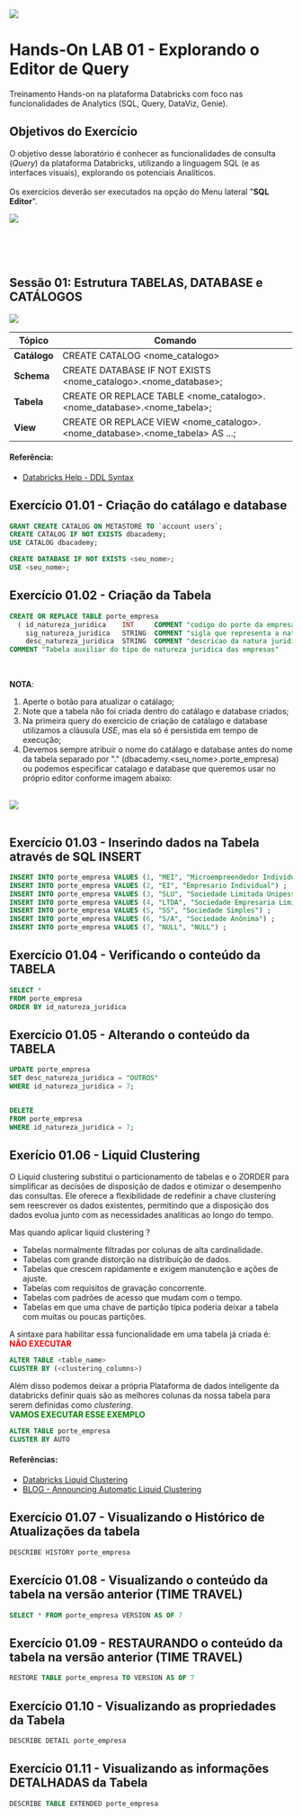 
<img src="https://raw.githubusercontent.com/Databricks-BR/lab_sql/main/images/header_handson_sql.png">

# Hands-On LAB 01 - Explorando o Editor de Query

Treinamento Hands-on na plataforma Databricks com foco nas funcionalidades de Analytics (SQL, Query, DataViz, Genie).


## Objetivos do Exercício

O objetivo desse laboratório é conhecer as funcionalidades de consulta (_Query_) da plataforma Databricks, utilizando a linguagem SQL (e as interfaces visuais), explorando os potenciais Analíticos. </br>
</br>
Os exercícios deverão ser executados na opção do Menu lateral "**SQL Editor**".

<img src="https://github.com/Gabriel-Rangel/lab_sql/blob/main/images/v2_lab01_1.png?raw=true">


</br></br></br>
## Sessão 01:  Estrutura TABELAS, DATABASE e CATÁLOGOS

<img src="https://raw.githubusercontent.com/Databricks-BR/lab_sql/main/images/lab01_uc.png">


| Tópico | Comando |
| -- | -- |
| **Catálogo** | CREATE CATALOG <nome_catalogo> |
| **Schema** | CREATE DATABASE IF NOT EXISTS <nome_catalogo>.<nome_database>; |
| **Tabela** | CREATE OR REPLACE TABLE  <nome_catalogo>.<nome_database>.<nome_tabela>; |
| **View** |  CREATE OR REPLACE VIEW  <nome_catalogo>.<nome_database>.<nome_tabela> AS ...; |

#### Referência:
* [Databricks Help - DDL Syntax](https://docs.databricks.com/sql/language-manual/sql-ref-syntax-ddl-create-table.html)

## Exercício 01.01 - Criação do catálago e database

``` sql
GRANT CREATE CATALOG ON METASTORE TO `account users`;
CREATE CATALOG IF NOT EXISTS dbacademy;
USE CATALOG dbacademy;

CREATE DATABASE IF NOT EXISTS <seu_nome>;
USE <seu_nome>;
```

## Exercício 01.02 - Criação da Tabela

``` sql
CREATE OR REPLACE TABLE porte_empresa 
  ( id_natureza_juridica    INT     COMMENT "codigo do porte da empresa",
    sig_natureza_juridica   STRING  COMMENT "sigla que representa a natureza juridica da empresa",
    desc_natureza_juridica  STRING  COMMENT "descricao da natura juridica" )
COMMENT "Tabela auxiliar do tipo de natureza juridica das empresas"
```
</br>

**NOTA**:
1. Aperte o botão para atualizar o catálago;
2. Note que a tabela não foi criada dentro do catálago e database criados;
3. Na primeira query do exercicio de criação de catálago e database utilizamos a cláusula *USE*, mas ela só é persistida em tempo de execução;
4. Devemos sempre atribuir o nome do catálago e database antes do nome da tabela separado por "." (dbacademy.<seu_nome>.porte_empresa)</br>
ou podemos especificar catalago e database que queremos usar no próprio editor conforme imagem abaixo:
</br></br>
<img src="https://github.com/Gabriel-Rangel/lab_sql/blob/main/images/v2_lab01_setcatalago.png?raw=true">
</br></br>

 ## Exercício 01.03 - Inserindo dados na Tabela através de SQL INSERT

 ``` sql
 INSERT INTO porte_empresa VALUES (1, "MEI", "Microempreendedor Individual") ;
 INSERT INTO porte_empresa VALUES (2, "EI", "Empresario Individual") ;
 INSERT INTO porte_empresa VALUES (3, "SLU", "Sociedade Limitada Unipessoal") ;
 INSERT INTO porte_empresa VALUES (4, "LTDA", "Sociedade Empresaria Limitada") ;
 INSERT INTO porte_empresa VALUES (5, "SS", "Sociedade Simples") ;
 INSERT INTO porte_empresa VALUES (6, "S/A", "Sociedade Anônima") ;
 INSERT INTO porte_empresa VALUES (7, "NULL", "NULL") ;
```

 ## Exercício 01.04 - Verificando o conteúdo da TABELA

 ``` sql
SELECT * 
FROM porte_empresa 
ORDER BY id_natureza_juridica
```

 ## Exercício 01.05 - Alterando o conteúdo da TABELA

 ``` sql
UPDATE porte_empresa  
SET desc_natureza_juridica = "OUTROS" 
WHERE id_natureza_juridica = 7;


DELETE 
FROM porte_empresa 
WHERE id_natureza_juridica = 7;
```

## Exerício 01.06 - Liquid Clustering
O Liquid clustering substitui o particionamento de tabelas e o ZORDER para simplificar as decisões de disposição de dados e otimizar o desempenho das consultas. Ele oferece a flexibilidade de redefinir a chave clustering sem reescrever os dados existentes, permitindo que a disposição dos dados evolua junto com as necessidades analíticas ao longo do tempo.

Mas quando aplicar liquid clustering ?
* Tabelas normalmente filtradas por colunas de alta cardinalidade.</br>
* Tabelas com grande distorção na distribuição de dados.</br>
* Tabelas que crescem rapidamente e exigem manutenção e ações de ajuste.</br>
* Tabelas com requisitos de gravação concorrente.</br>
* Tabelas com padrões de acesso que mudam com o tempo.</br>
* Tabelas em que uma chave de partição típica poderia deixar a tabela com muitas ou poucas partições.</br>

A sintaxe para habilitar essa funcionalidade em uma tabela já criada é: </br>
<span style="color:red"> **NÃO EXECUTAR** </span>
```sql
ALTER TABLE <table_name>
CLUSTER BY (<clustering_columns>)
```
Além disso podemos deixar a própria Plataforma de dados inteligente da databricks definir quais são as melhores colunas da nossa tabela para serem definidas como *clustering*.</br>
<span style="color:green"> **VAMOS EXECUTAR ESSE EXEMPLO** </span>
```sql
ALTER TABLE porte_empresa
CLUSTER BY AUTO
```
#### Referências:
* [Databricks Liquid Clustering](https://docs.databricks.com/aws/pt/delta/clustering)
* [BLOG - Announcing Automatic Liquid Clustering](https://www.databricks.com/blog/announcing-automatic-liquid-clustering)

## Exercício 01.07 - Visualizando o Histórico de Atualizações da tabela

 ``` sql
DESCRIBE HISTORY porte_empresa 
```

## Exercício 01.08 - Visualizando o conteúdo da tabela na versão anterior (TIME TRAVEL)

 ``` sql
SELECT * FROM porte_empresa VERSION AS OF 7
```

## Exercício 01.09 - RESTAURANDO o conteúdo da tabela na versão anterior (TIME TRAVEL)

 ``` sql
RESTORE TABLE porte_empresa TO VERSION AS OF 7
```

## Exercício 01.10 - Visualizando as propriedades da Tabela

 ``` sql
DESCRIBE DETAIL porte_empresa 
```

## Exercício 01.11 - Visualizando as informações DETALHADAS da Tabela

 ``` sql
DESCRIBE TABLE EXTENDED porte_empresa
```

